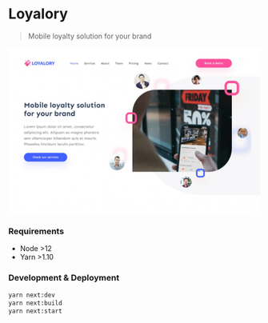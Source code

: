 # Loyalory

> Mobile loyalty solution for your brand

![preview](./packages/themes/src/Startup/assets/preview.jpg)

### Requirements

- Node >12
- Yarn >1.10

### Development & Deployment

```shell script
yarn next:dev
yarn next:build
yarn next:start
```
